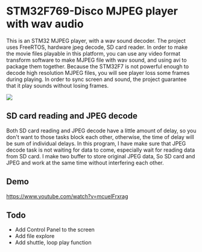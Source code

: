 # STM32F769-Disco MJPEG player with wav audio

This is an STM32 MJPEG player, with a wav sound decoder. The project uses FreeRTOS, hardware jpeg decode, SD card reader. In order to make the movie files playable in this platform, you can use any video format transform software to make MJPEG file with wav sound, and using avi to package them together. Because the STM32F7 is not powerful enough to decode high resolution MJPEG files, you will see player loss some frames during playing. In order to sync screen and sound, the project guarantee that it play sounds without losing frames.

![](video_player_flow.jpg)

## SD card reading and JPEG decode

Both SD card reading and JPEG decode have a little amount of delay, so you don't want to those tasks block each other, otherwise, the time of delay will be sum of individual delays. In this program, I have make sure that JPEG decode task is not waiting for data to come, especially wait for reading data from SD card. I make two buffer to store original JPEG data, So SD card and JPEG and work at the same time without interfering each other.

## Demo

https://www.youtube.com/watch?v=mcuelFrxrag

## Todo

* Add Control Panel to the screen
* Add file explore
* Add shuttle, loop play function
